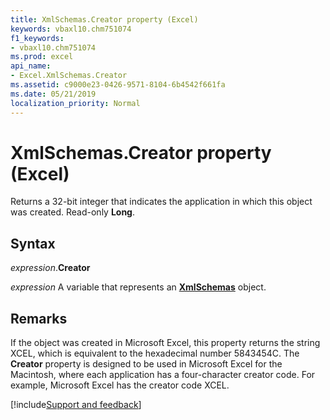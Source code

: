```yaml
---
title: XmlSchemas.Creator property (Excel)
keywords: vbaxl10.chm751074
f1_keywords:
- vbaxl10.chm751074
ms.prod: excel
api_name:
- Excel.XmlSchemas.Creator
ms.assetid: c9000e23-0426-9571-8104-6b4542f661fa
ms.date: 05/21/2019
localization_priority: Normal
---
```



# XmlSchemas.Creator property (Excel)

Returns a 32-bit integer that indicates the application in which this object was created. Read-only **Long**.


## Syntax

_expression_.**Creator**

_expression_ A variable that represents an **[XmlSchemas](Excel.XmlSchemas.md)** object.


## Remarks

If the object was created in Microsoft Excel, this property returns the string XCEL, which is equivalent to the hexadecimal number 5843454C. The **Creator** property is designed to be used in Microsoft Excel for the Macintosh, where each application has a four-character creator code. For example, Microsoft Excel has the creator code XCEL.


[!include[Support and feedback](~/includes/feedback-boilerplate.md)]